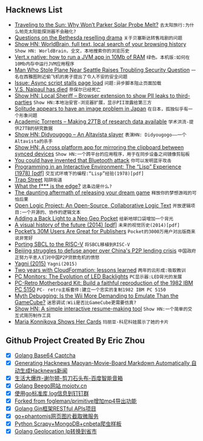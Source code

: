 ## Hacknews List


- [Traveling to the Sun: Why Won’t Parker Solar Probe Melt?](https://www.nasa.gov/feature/goddard/2018/traveling-to-the-sun-why-won-t-parker-solar-probe-melt)  `去太阳旅行:为什么帕克太阳能探测器不会融化?`
- [Questions on the Bethesda reselling drama](https://www.meganwalker.me.uk/2018/08/questions-on-the-bethesda-reselling-drama/)  `关于贝塞斯达转售戏剧的问题`
- [Show HN: WorldBrain, full text, local search of your browsing history](https://worldbrain.io/#)  `Show HN: WorldBrain，全文，本地搜索你的浏览历史`
- [Vert.x native: how to run a JVM app in 10Mb of RAM](https://www.jetdrone.xyz/2018/08/10/Vertx-native-image-10mb.html)  `绿色。本机版:如何在10Mb内存中运行JVM应用程序`
- [Man Who Stole Plane Near Seattle Raises Troubling Security Question](https://www.nytimes.com/2018/08/11/us/seatac-stolen-plane-richard-b-russell.html)  `一名在西雅图附近偷飞机的男子提出了令人不安的安全问题`
- [Issue: Async script stalls page load](https://git.habd.as/comfusion/fractal-forest/issues/4)  `问题:异步脚本阻止页面加载`
- [V.S. Naipaul has died](https://www.nytimes.com/2018/08/11/obituaries/vs-naipaul-dead-author-nobel-prize.html)  `奈保尔已经死亡`
- [Show HN: Local Sheriff – Browser extension to show PII leaks to third-parties](https://github.com/cliqz-oss/local-sheriff)  `Show HN:本地治安官-浏览器扩展，显示PII泄露给第三方`
- [Solitude appears to have an image problem in Japan](https://www.japantimes.co.jp/news/2018/08/11/national/media-national/solitude-appears-image-problem-japan/)  `在日本，孤独似乎有一个形象问题`
- [Academic Torrents – Making 27TB of research data available](http://academictorrents.com/)  `学术洪流-提供27TB的研究数据`
- [Show HN: Didyougogo – An Altavista slayer](http://didyougogo.com/blog/didyougogo.html)  `表演HN: Didyougogo——一个Altavista的杀手`
- [Show HN: A cross platform app for mirroring the clipboard between synced devices](https://github.com/tiagovtristao/clipmir-desktop)  `Show HN:一个跨平台的应用程序，用于在同步设备之间镜像剪贴板`
- [You could have invented that Bluetooth attack](https://blog.trailofbits.com/2018/08/01/bluetooth-invalid-curve-points/)  `你可以发明蓝牙攻击`
- [Programming in an Interactive Environment: The “Lisp” Experience (1978) [pdf]](http://www.softwarepreservation.org/projects/interactive_c/bib/Sandewall-1978.pdf)  `交互式环境下的编程:“Lisp”经验(1978)[pdf]`
- [Trap Street](https://en.wikipedia.org/wiki/Trap_street)  `陷阱街道`
- [What the f*** is the edge?](https://arcentry.com/blog/what-the-f-is-the-edge/)  `这条边是什么?`
- [The daunting aftermath of releasing your dream game](https://www.pcgamer.com/the-daunting-aftermath-of-releasing-your-dream-game-as-told-by-the-devs-of-stardew-valley-owlboy-and-more/)  `释放你的梦想游戏的可怕后果`
- [Open Logic Project: An Open-Source, Collaborative Logic Text](http://openlogicproject.org/)  `开放逻辑项目:一个开源的、协作的逻辑文本`
- [Adding a Back Light to a Neo Geo Pocket](https://www.igorkromin.net/index.php/2018/08/12/adding-a-back-light-to-a-neo-geo-pocket-not-color/)  `给新地球口袋增加一个背光`
- [A visual history of the future (2014) [pdf]](https://assets.publishing.service.gov.uk/government/uploads/system/uploads/attachment_data/file/360814/14-814-future-cities-visual-history.pdf)  `未来的视觉历史(2014)[pdf]`
- [Pocket’s 30M Users Are Great for Publishers](https://www.bloomberg.com/news/articles/2018-08-09/pocket-s-30-million-users-are-great-for-publishers)  `Pocket的3000万用户对出版商来说非常好`
- [Porting SBCL to the RISC-V](http://christophe.rhodes.io/notes/blog/posts/2018/beginning_an_sbcl_port/)  `将SBCL移植到RISC-V`
- [Beijing struggles to defuse anger over China&#39;s P2P lending crisis](https://www.reuters.com/article/us-china-lenders-p2p-insight/beijing-struggles-to-defuse-anger-over-chinas-p2p-lending-crisis-idUSKBN1KX077)  `中国政府正努力平息人们对中国P2P贷款危机的愤怒`
- [Yagni (2015)](https://martinfowler.com/bliki/Yagni.html)  `Yagni(2015)`
- [Two years with CloudFormation: lessons learned](https://sanderknape.com/2018/08/two-years-with-cloudformation-lessons-learned/)  `两年的云形成:吸取教训`
- [PC Monitors: The Evolution of LED Backlights](https://pcmonitors.info/articles/the-evolution-of-led-backlights/)  `PC显示器:LED背光的发展`
- [PC-Retro Motherboard Kit: Build a faithful reproduction of the 1982 IBM PC 5150](http://www.mtmscientific.com/pc-retro.html)  `PC- retro主板套件:建立一个忠实的复制1982 IBM PC 5150`
- [Myth Debugging: Is the Wii More Demanding to Emulate Than the GameCube?](https://dolphin-emu.org/blog/2018/07/21/myth-debugging-wii-more-demanding-emulate-gamecube/)  `迷思调试:Wii是否比GameCube更需要仿真?`
- [Show HN: A simple interactive resume-making tool](https://danplisetsky.github.io/resume-maker/)  `Show HN:一个简单的交互式简历制作工具`
- [Maria Konnikova Shows Her Cards](https://www.nytimes.com/2018/08/10/science/maria-konnikova-poker.html)  `玛丽亚·科尼科娃展示了她的卡片`

## Github Project Created By Eric Zhou

- [x] [Golang Base64 Captcha](https://github.com/mojocn/base64Captcha)
- [x] [Generating Hacknews Maoyan-Movie-Board Markdown Automatically 自动生成Hacknews新闻](https://github.com/dejavuzhou/md-genie)
- [x] [生活大爆炸-谢尔顿-剪刀石头布-百度智能音箱](https://github.com/mojocn/dueros-bang-game)
- [x] [Golang Beego网站 mojotv.cn](https://github.com/mojocn/www.mojotv.cn)
- [x] [使用go标准库,log信息到钉钉群](https://github.com/mojocn/dooger)
- [x] [Forked from fogleman/primitive增加mp4导出功能](https://github.com/mojocn/primitive)
- [x] [Golang Gin框架RESTful APIs项目](https://github.com/JJJJJJJerk/ezier-golang-web-api-framework)
- [x] [go+phantomjs网页图片截取微服务](https://github.com/mojocn/screen_shot)
- [x] [Python Scrapy+MongoDB+cnbeta爬虫样板](https://github.com/mojocn/scrapy_mongodb_boilerplate_cnbeta)
- [x] [Golang Geolocation Ip转换到省市](https://github.com/mojocn/ip2location)